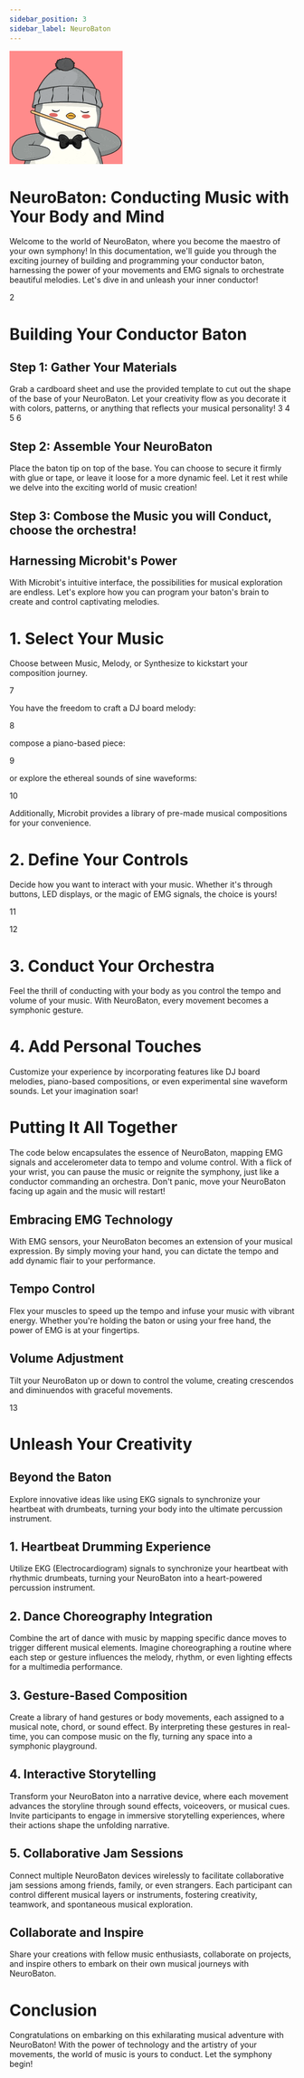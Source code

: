 ```yaml
---
sidebar_position: 3
sidebar_label: NeuroBaton
---
```


![PenguinConductor.gif](./PenguinConductor.gif)


# NeuroBaton: Conducting Music with Your Body and Mind
Welcome to the world of NeuroBaton, where you become the maestro of your own symphony! In this documentation, we'll guide you through the exciting journey of building and programming your conductor baton, harnessing the power of your movements and EMG signals to orchestrate beautiful melodies. Let's dive in and unleash your inner conductor!

2


# Building Your Conductor Baton

## Step 1: Gather Your Materials
Grab a cardboard sheet and use the provided template to cut out the shape of the base of your NeuroBaton. Let your creativity flow as you decorate it with colors, patterns, or anything that reflects your musical personality!
3
4
5
6



## Step 2: Assemble Your NeuroBaton
Place the baton tip on top of the base. You can choose to secure it firmly with glue or tape, or leave it loose for a more dynamic feel. Let it rest while we delve into the exciting world of music creation!

## Step 3: Combose the Music you will Conduct, choose the orchestra!


## Harnessing Microbit's Power
With Microbit's intuitive interface, the possibilities for musical exploration are endless. Let's explore how you can program your baton's brain to create and control captivating melodies.

# 1. Select Your Music
Choose between Music, Melody, or Synthesize to kickstart your composition journey.

 
7


You have the freedom to craft a DJ board melody:

8

compose a piano-based piece:

9

or explore the ethereal sounds of sine waveforms:

10

Additionally, Microbit provides a library of pre-made musical compositions for your convenience.

# 2. Define Your Controls
Decide how you want to interact with your music. Whether it's through buttons, LED displays, or the magic of EMG signals, the choice is yours!

11

12

# 3. Conduct Your Orchestra
Feel the thrill of conducting with your body as you control the tempo and volume of your music. With NeuroBaton, every movement becomes a symphonic gesture.

# 4. Add Personal Touches
Customize your experience by incorporating features like DJ board melodies, piano-based compositions, or even experimental sine waveform sounds. Let your imagination soar!


# Putting It All Together
The code below encapsulates the essence of NeuroBaton, mapping EMG signals and accelerometer data to tempo and volume control. With a flick of your wrist, you can pause the music or reignite the symphony, just like a conductor commanding an orchestra. Don't panic, move your NeuroBaton facing up again and the music will restart!

## Embracing EMG Technology
With EMG sensors, your NeuroBaton becomes an extension of your musical expression. By simply moving your hand, you can dictate the tempo and add dynamic flair to your performance.

## Tempo Control
Flex your muscles to speed up the tempo and infuse your music with vibrant energy. Whether you're holding the baton or using your free hand, the power of EMG is at your fingertips.

## Volume Adjustment
Tilt your NeuroBaton up or down to control the volume, creating crescendos and diminuendos with graceful movements.



13

# Unleash Your Creativity

## Beyond the Baton
Explore innovative ideas like using EKG signals to synchronize your heartbeat with drumbeats, turning your body into the ultimate percussion instrument.

## 1. Heartbeat Drumming Experience
Utilize EKG (Electrocardiogram) signals to synchronize your heartbeat with rhythmic drumbeats, turning your NeuroBaton into a heart-powered percussion instrument.

## 2. Dance Choreography Integration
Combine the art of dance with music by mapping specific dance moves to trigger different musical elements. Imagine choreographing a routine where each step or gesture influences the melody, rhythm, or even lighting effects for a multimedia performance.

## 3. Gesture-Based Composition
Create a library of hand gestures or body movements, each assigned to a musical note, chord, or sound effect. By interpreting these gestures in real-time, you can compose music on the fly, turning any space into a symphonic playground.

## 4. Interactive Storytelling
Transform your NeuroBaton into a narrative device, where each movement advances the storyline through sound effects, voiceovers, or musical cues. Invite participants to engage in immersive storytelling experiences, where their actions shape the unfolding narrative.

## 5. Collaborative Jam Sessions
Connect multiple NeuroBaton devices wirelessly to facilitate collaborative jam sessions among friends, family, or even strangers. Each participant can control different musical layers or instruments, fostering creativity, teamwork, and spontaneous musical exploration.


## Collaborate and Inspire
Share your creations with fellow music enthusiasts, collaborate on projects, and inspire others to embark on their own musical journeys with NeuroBaton.

# Conclusion
Congratulations on embarking on this exhilarating musical adventure with NeuroBaton! With the power of technology and the artistry of your movements, the world of music is yours to conduct. Let the symphony begin!
